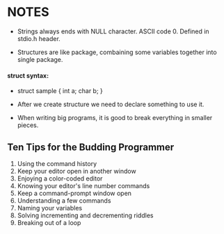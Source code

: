 # NOTES

- Strings always ends with NULL character. ASCII code 0. Defined in stdio.h header.

- Structures are like package, combaining some variables together into single package.

#### struct syntax:
-   struct sample
    {
        int a;
        char b;
    }

- After we create structure we need to declare something to use it.

- When writing big programs, it is good to break everything in smaller pieces.

## Ten Tips for the Budding Programmer
1. Using the command history
2. Keep your editor open in another window
3. Enjoying a color-coded editor
4. Knowing your editor's line number commands
5. Keep a command-prompt window open
6. Understanding a few commands
7. Naming your variables
8. Solving incrementing and decrementing riddles
9. Breaking out of a loop